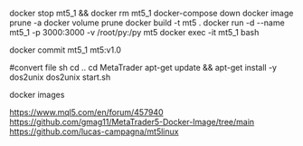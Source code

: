 docker stop mt5_1 && docker rm mt5_1
docker-compose down
docker image prune -a
docker volume prune
docker build -t mt5 .
docker run -d --name mt5_1 -p 3000:3000 -v /root/py:/py mt5
docker exec -it mt5_1 bash


docker commit mt5_1 mt5:v1.0

#convert file sh 
cd ..
cd MetaTrader
apt-get update && apt-get install -y dos2unix
dos2unix start.sh


docker images

https://www.mql5.com/en/forum/457940
https://github.com/gmag11/MetaTrader5-Docker-Image/tree/main
https://github.com/lucas-campagna/mt5linux